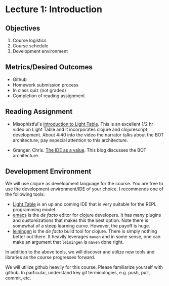 # Lecture 1: Introduction

## Objectives

1. Course logistics
2. Course schedule
3. Development environment

## Metrics/Desired Outcomes

* Github
* Homework submission process
* In class quiz (not graded)
* Completion of reading assignment

## Reading Assignment

* Misophistful's [Introduction to Light Table](https://www.youtube.com/watch?v=1f13TTu_X9k).  This is an excellent 1/2 hr video on Light Table and it incorporates clojure and clojurescript development. About 4:40 into the video the narrator talks about the BOT architecture; pay especial attention to this architecture.

* Granger, Chris. [The IDE as a value](http://www.chris-granger.com/2013/01/24/the-ide-as-data/).  This blog discusses the BOT architecture.

## Development Environment

We will use clojure as development language for the course.  You are free to use the development environment/IDE of your choice.  I recommends one of the following tools:

* [Light Table](http://lighttable.com/) is an up and coming IDE that is very suitable for the REPL programming model.
* [emacs](https://www.gnu.org/software/emacs/) is the _de facto_ editor for clojure developers.  It has many plugins and customizations that makes this the best option.  Note there is somewhat of a steep learning curve. However, the payoff is huge.
* [leiningen](http://leiningen.org/) is the _de facto_ build tool for clojure.  There is simply nothing better out there.  It heavily leverages `maven` and in some sense, one can make an argument that `leiningen` is `maven` done right.

In addition to the above tools, we will discover and utilize new tools and libraries as the course progresses forward.

We will utilize github heavily for this course.  Please familiarize yourself with github.  In particular, understand key git terminologies, e.g. push, pull, commit, etc.


